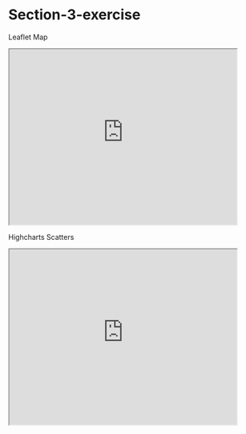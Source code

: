 # Section-3-exercise

Leaflet Map
<iframe src="https://cheungkl04.github.io/leaflet-simple-map/" width="90%" height="350"></iframe>

Highcharts Scatters
<iframe src="https://cheungkl04.github.io/highcharts-scatter-csv" width="90%" height="350"></iframe>
